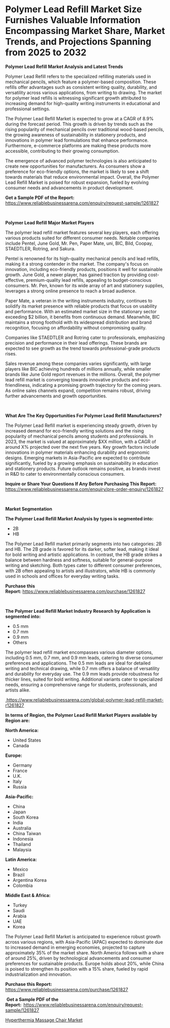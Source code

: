 <p><h1>Polymer Lead Refill Market Size Furnishes Valuable Information Encompassing Market Share, Market Trends, and Projections Spanning from 2025 to 2032</h1></p><p><strong>Polymer Lead Refill Market Analysis and Latest Trends</strong></p>
<p><p>Polymer Lead Refill refers to the specialized refilling materials used in mechanical pencils, which feature a polymer-based composition. These refills offer advantages such as consistent writing quality, durability, and versatility across various applications, from writing to drawing. The market for polymer lead refills is witnessing significant growth attributed to increasing demand for high-quality writing instruments in educational and professional settings.</p><p>The Polymer Lead Refill Market is expected to grow at a CAGR of 8.9% during the forecast period. This growth is driven by trends such as the rising popularity of mechanical pencils over traditional wood-based pencils, the growing awareness of sustainability in stationery products, and innovations in polymer lead formulations that enhance performance. Furthermore, e-commerce platforms are making these products more accessible, contributing to their growing consumption. </p><p>The emergence of advanced polymer technologies is also anticipated to create new opportunities for manufacturers. As consumers show a preference for eco-friendly options, the market is likely to see a shift towards materials that reduce environmental impact. Overall, the Polymer Lead Refill Market is poised for robust expansion, fueled by evolving consumer needs and advancements in product development.</p></p>
<p><strong>Get a Sample PDF of the Report:&nbsp;</strong> <a href="https://www.reliablebusinessarena.com/enquiry/request-sample/1261827?utm_campaign=2524&utm_medium=2&utm_source=Github&utm_content=ia&utm_term=05042025&utm_id=polymer-lead-refill">https://www.reliablebusinessarena.com/enquiry/request-sample/1261827</a></p>
<p>&nbsp;</p>
<p><strong>Polymer Lead Refill Major Market Players</strong></p>
<p><p>The polymer lead refill market features several key players, each offering various products suited for different consumer needs. Notable companies include Pentel, June Gold, Mr. Pen, Paper Mate, uni, BIC, Bild, Coopay, STAEDTLER, Rotring, and Sakura. </p><p>Pentel is renowned for its high-quality mechanical pencils and lead refills, making it a strong contender in the market. The company's focus on innovation, including eco-friendly products, positions it well for sustainable growth. June Gold, a newer player, has gained traction by providing cost-effective, premium-quality lead refills, appealing to budget-conscious consumers. Mr. Pen, known for its wide array of art and stationery supplies, leverages a strong online presence to reach a broad audience.</p><p>Paper Mate, a veteran in the writing instruments industry, continues to solidify its market presence with reliable products that focus on usability and performance. With an estimated market size in the stationary sector exceeding $2 billion, it benefits from continuous demand. Meanwhile, BIC maintains a strong foothold with its widespread distribution and brand recognition, focusing on affordability without compromising quality. </p><p>Companies like STAEDTLER and Rotring cater to professionals, emphasizing precision and performance in their lead offerings. These brands are expected to see growth as the trend towards professional-grade products rises. </p><p>Sales revenue among these companies varies significantly, with large players like BIC achieving hundreds of millions annually, while smaller brands like June Gold report revenues in the millions. Overall, the polymer lead refill market is converging towards innovative products and eco-friendliness, indicating a promising growth trajectory for the coming years. As online sales channels expand, competition remains robust, driving further advancements and growth opportunities.</p></p>
<p>&nbsp;</p>
<p><strong>What Are The Key Opportunities For Polymer Lead Refill Manufacturers?</strong></p>
<p><p>The Polymer Lead Refill market is experiencing steady growth, driven by increased demand for eco-friendly writing solutions and the rising popularity of mechanical pencils among students and professionals. In 2023, the market is valued at approximately $XX million, with a CAGR of around X% projected over the next five years. Key growth factors include innovations in polymer materials enhancing durability and ergonomic designs. Emerging markets in Asia-Pacific are expected to contribute significantly, fueled by a growing emphasis on sustainability in education and stationery products. Future outlook remains positive, as brands invest in R&D to cater to environmentally conscious consumers.</p></p>
<p><strong>Inquire or Share Your Questions If Any Before Purchasing This Report:</strong> <a href="https://www.reliablebusinessarena.com/enquiry/pre-order-enquiry/1261827?utm_campaign=2524&utm_medium=2&utm_source=Github&utm_content=ia&utm_term=05042025&utm_id=polymer-lead-refill">https://www.reliablebusinessarena.com/enquiry/pre-order-enquiry/1261827</a></p>
<p>&nbsp;</p>
<p><strong>Market Segmentation</strong></p>
<p><strong>The Polymer Lead Refill Market Analysis by types is segmented into:</strong></p>
<p><ul><li>2B</li><li>HB</li></ul></p>
<p><p>The Polymer Lead Refill market primarily segments into two categories: 2B and HB. The 2B grade is favored for its darker, softer lead, making it ideal for bold writing and artistic applications. In contrast, the HB grade strikes a balance between hardness and softness, suitable for general-purpose writing and sketching. Both types cater to different consumer preferences, with 2B often appealing to artists and illustrators, while HB is commonly used in schools and offices for everyday writing tasks.</p></p>
<p><strong>Purchase this Report:&nbsp;</strong><a href="https://www.reliablebusinessarena.com/purchase/1261827?utm_campaign=2524&utm_medium=2&utm_source=Github&utm_content=ia&utm_term=05042025&utm_id=polymer-lead-refill">https://www.reliablebusinessarena.com/purchase/1261827</a></p>
<p>&nbsp;</p>
<p><strong>The Polymer Lead Refill Market Industry Research by Application is segmented into:</strong></p>
<p><ul><li>0.5 mm</li><li>0.7 mm</li><li>0.9 mm</li><li>Others</li></ul></p>
<p><p>The polymer lead refill market encompasses various diameter options, including 0.5 mm, 0.7 mm, and 0.9 mm leads, catering to diverse consumer preferences and applications. The 0.5 mm leads are ideal for detailed writing and technical drawing, while 0.7 mm offers a balance of versatility and durability for everyday use. The 0.9 mm leads provide robustness for thicker lines, suited for bold writing. Additional variants cater to specialized needs, ensuring a comprehensive range for students, professionals, and artists alike.</p></p>
<p><a href="https://www.reliablebusinessarena.com/global-polymer-lead-refill-market-r1261827?utm_campaign=2524&utm_medium=2&utm_source=Github&utm_content=ia&utm_term=05042025&utm_id=polymer-lead-refill">&nbsp;https://www.reliablebusinessarena.com/global-polymer-lead-refill-market-r1261827</a></p>
<p><strong>In terms of Region, the Polymer Lead Refill Market Players available by Region are:</strong></p>
<p>
    <p> <strong> North America: </strong>
        <ul>
            <li>United States</li>
            <li>Canada</li>
        </ul>
        </p> 
    <p> <strong> Europe: </strong>
        <ul>
            <li>Germany</li>
            <li>France</li>
            <li>U.K.</li>
            <li>Italy</li>
            <li>Russia</li>
        </ul>
        </p> 
    <p> <strong> Asia-Pacific: </strong>
        <ul>
            <li>China</li>
            <li>Japan</li>
            <li>South Korea</li>
            <li>India</li>
            <li>Australia</li>
            <li>China Taiwan</li>
            <li>Indonesia</li>
            <li>Thailand</li>
            <li>Malaysia</li>
        </ul>
        </p> 
    <p> <strong> Latin America: </strong>
        <ul>
            <li>Mexico</li>
            <li>Brazil</li>
            <li>Argentina Korea</li>
            <li>Colombia</li>
        </ul>
        </p> 
    <p> <strong> Middle East & Africa: </strong>
        <ul>
            <li>Turkey</li>
            <li>Saudi</li>
            <li>Arabia</li>
            <li>UAE</li>
            <li>Korea</li>
        </ul>
    </p>
    </p>
<p><p>The Polymer Lead Refill Market is anticipated to experience robust growth across various regions, with Asia-Pacific (APAC) expected to dominate due to increased demand in emerging economies, projected to capture approximately 35% of the market share. North America follows with a share of around 25%, driven by technological advancements and consumer preferences for sustainable products. Europe holds about 20%, while China is poised to strengthen its position with a 15% share, fueled by rapid industrialization and innovation.</p></p>
<p><strong>Purchase this Report: </strong><a href="https://www.reliablebusinessarena.com/purchase/1261827?utm_campaign=2524&utm_medium=2&utm_source=Github&utm_content=ia&utm_term=05042025&utm_id=polymer-lead-refill">https://www.reliablebusinessarena.com/purchase/1261827</a></p>
<p>&nbsp;<strong>Get a Sample PDF of the Report:&nbsp;&nbsp;</strong><a href="https://www.reliablebusinessarena.com/enquiry/request-sample/1261827?utm_campaign=2524&utm_medium=2&utm_source=Github&utm_content=ia&utm_term=05042025&utm_id=polymer-lead-refill">https://www.reliablebusinessarena.com/enquiry/request-sample/1261827</a></p>
<p><strong></strong></p>
<p><p><a href="https://github.com/osbornrdaflalo/Market-Research-Report-List-1/blob/main/hyperthermia-massage-chair-market.md?utm_campaign=2524&utm_medium=2&utm_source=Github&utm_content=ia&utm_term=05042025&utm_id=polymer-lead-refill">Hyperthermia Massage Chair Market</a></p></p>